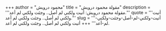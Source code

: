 +++
author = "محمود درويش"
title = "مقولة محمود درويش"
description = '''مقولة محمود درويش: أتيت ولكني لم أصل.. وجئت ولكني لم أعد.'''
quote = '''أتيت ولكني لم أصل.. وجئت ولكني لم أعد.'''
slug = '''أتيت-ولكني-لم-أصل-وجئت-ولكني-لم-أعد'''
+++
أتيت ولكني لم أصل.. وجئت ولكني لم أعد.
